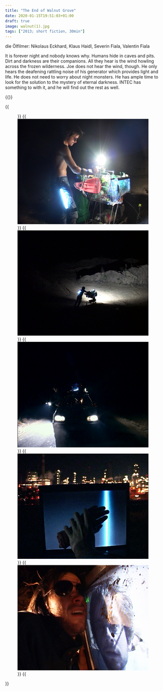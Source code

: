 ```yaml
---
title: "The End of Walnut Grove"
date: 2020-01-15T19:51:03+01:00
draft: true
image: walnut(1).jpg
tags: ["2013; short fiction, 30min"]
---
```

die Ölfilmer: Nikolaus Eckhard, Klaus Haidl, Severin Fiala, Valentin Fiala

It is forever night and nobody knows why. Humans hide in caves and pits. Dirt
and darkness are their companions. All they hear is the wind howling across the
frozen wilderness. Joe does not hear the wind, though. He only hears the deafening
rattling noise of his generator which provides light and life. He does not
need to worry about night monsters. He has ample time to look for the solution
to the mystery of eternal darkness. INTEC has something to with it, and he will
find out the rest as well.

{{<space>}}

{{<figure figcaption="film stills" >}}
  {{<img src=walnut(1).jpg alt="alt text" >}}
    {{<img src=walnut(2).jpg alt="alt text" >}}
      {{<img src=walnut(3).jpg alt="alt text" >}}
        {{<img src=walnut(4).jpg alt="alt text" >}}
          {{<img src=walnut(5).jpg alt="alt text" >}}
{{</figure >}}
